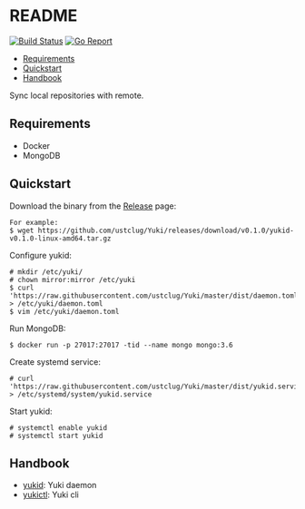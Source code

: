 README
=======

[![Build Status](https://travis-ci.org/ustclug/Yuki.svg?branch=master)](https://travis-ci.org/ustclug/Yuki)
[![Go Report](https://goreportcard.com/badge/github.com/ustclug/Yuki)](https://goreportcard.com/report/github.com/ustclug/Yuki)

- [Requirements](#requirements)
- [Quickstart](#quickstart)
- [Handbook](#handbook)

Sync local repositories with remote.

## Requirements

* Docker
* MongoDB

## Quickstart

Download the binary from the [Release](https://github.com/ustclug/Yuki/releases) page:

```
For example:
$ wget https://github.com/ustclug/Yuki/releases/download/v0.1.0/yukid-v0.1.0-linux-amd64.tar.gz
```

Configure yukid:

```
# mkdir /etc/yuki/
# chown mirror:mirror /etc/yuki
$ curl 'https://raw.githubusercontent.com/ustclug/Yuki/master/dist/daemon.toml' > /etc/yuki/daemon.toml
$ vim /etc/yuki/daemon.toml
```

Run MongoDB:

```
$ docker run -p 27017:27017 -tid --name mongo mongo:3.6
```

Create systemd service:
```
# curl 'https://raw.githubusercontent.com/ustclug/Yuki/master/dist/yukid.service' > /etc/systemd/system/yukid.service
```

Start yukid:
```
# systemctl enable yukid
# systemctl start yukid
```

## Handbook

* [yukid](./cmd/yukid/README.md): Yuki daemon
* [yukictl](./cmd/yukictl/README.md): Yuki cli
